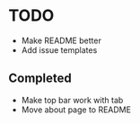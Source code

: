 # TODO

- Make README better
- Add issue templates

## Completed

- Make top bar work with tab
- Move about page to README